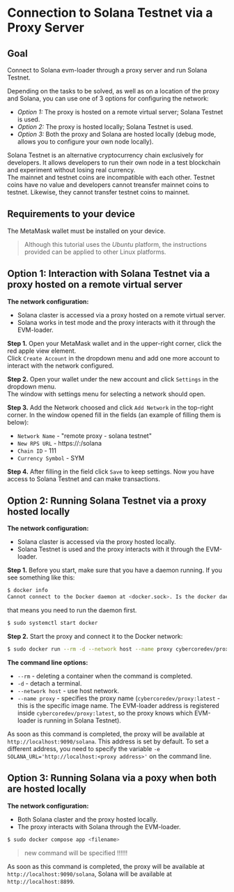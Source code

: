 # Connection to Solana Testnet via a Proxy Server

## Goal

Connect to Solana evm-loader through a proxy server and run Solana Testnet.  

Depending on the tasks to be solved, as well as on a location of the proxy and Solana, you can use one of 3 options for configuring the network:
  * *Option 1:* The proxy is hosted on a remote virtual server; Solana Testnet is used.
  * *Option 2:* The proxy is hosted locally; Solana Testnet is used.
  * *Option 3:* Both the proxy and Solana are hosted locally (debug mode, allows you to configure your own node locally).
  
Solana Testnet is an alternative cryptocurrency chain exclusively for developers. It allows developers to run their own node in a test blockchain and experiment without losing real currency.  
The mainnet and testnet coins are incompatible with each other. Testnet coins have no value and developers cannot treansfer mainnet coins to testnet. Likewise, they cannot transfer testnet coins to mainnet.

## Requirements to your device

The MetaMask wallet must be installed on your device.  

> Although this tutorial uses the *Ubuntu* platform, the instructions provided can be applied to other Linux platforms.  

## Option 1: Interaction with Solana Testnet via a proxy hosted on a remote virtual server

**The network configuration:**
  * Solana claster is accessed via a proxy hosted on a remote virtual server.
  * Solana works in test mode and the proxy interacts with it through the EVM-loader.

**Step 1.** Open your MetaMask wallet and in the upper-right corner, click the red apple view element.  
Click `Create Account` in the dropdown menu and add one more account to interact with the network configured.  

**Step 2.** Open your wallet under the new account and click `Settings` in the dropdown menu.  
The window with settings menu for selecting a network should open.  

**Step 3.** Add the Network choosed and click `Add Network` in the top-right corner.
 In the window opened fill in the fields (an example of filling them is below):  
  * `Network Name` - "remote proxy - solana testnet"
  * `New RPS URL` - https://<remote proxy address>:<remote proxy port>/solana
  * `Chain ID` - 111
  * `Currency Symbol` - SYM

**Step 4.** After filling in the field click `Save` to keep settings. Now you have access to Solana Testnet and can make transactions.

## Option 2: Running Solana Testnet via a proxy hosted locally

**The network configuration:**
  * Solana claster is accessed via the proxy hosted locally.
  * Solana Testnet is used and the proxy interacts with it through the EVM-loader.

**Step 1.** Before you start, make sure that you have a daemon running. If you see something like this:  
```sh
$ docker info
Cannot connect to the Docker daemon at <docker.sock>. Is the docker daemon running?
```
that means you need to run the daemon first.
```sh
$ sudo systemctl start docker
```

**Step 2.** Start the proxy and connect it to the Docker network:

```sh
$ sudo docker run --rm -d --network host --name proxy cybercoredev/proxy:latest
```

**The command line options:**
  * `--rm` - deleting a container when the command is completed.
  * `-d` - detach a terminal.
  * `--network host` - use host network.
  * `--name proxy` - specifies the proxy name (`cybercoredev/proxy:latest` - this is the specific image name. The EVM-loader address is registered inside `cybercoredev/proxy:latest`, so the proxy knows which EVM-loader is running in Solana Testnet).

As soon as this command is completed, the proxy will be available at `http://localhost:9090/solana`. This address is set by default. To set a different address, you need to specify the variable `-e SOLANA_URL='http://localhost:<proxy address>'` on the command line.

## Option 3: Running Solana via a poxy when both are hosted locally

**The network configuration:**
  * Both Solana claster and the proxy hosted locally.
  * The proxy interacts with Solana through the EVM-loader.

```sh
$ sudo docker compose app <filename>
```
>  new command will be specified !!!!!!

As soon as this command is completed, the proxy will be available at `http://localhost:9090/solana`, Solana will be available at `http://localhost:8899`.



